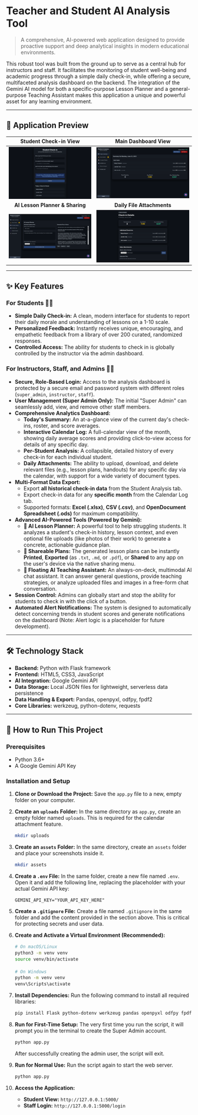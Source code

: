 # Teacher and Student AI Analysis Tool

> A comprehensive, AI-powered web application designed to provide proactive support and deep analytical insights in modern educational environments.

This robust tool was built from the ground up to serve as a central hub for instructors and staff. It facilitates the monitoring of student well-being and academic progress through a simple daily check-in, while offering a secure, multifaceted analysis dashboard on the backend. The integration of the Gemini AI model for both a specific-purpose Lesson Planner and a general-purpose Teaching Assistant makes this application a unique and powerful asset for any learning environment.

---

## 📸 Application Preview

| Student Check-in View | Main Dashboard View |
| :---: | :---: |
| ![Student Check-in](assets/1-Student%20Check-in.png) | ![Main Dashboard](assets/2-Main%20Dashboard%20View.png) |
| **AI Lesson Planner & Sharing** | **Daily File Attachments** |
| ![AI Lesson Planner](assets/3-AI%20Lesson%20Planner.png) | ![Day Detail View](assets/4-Daily%20File%20Attachments.png) |


---

## ✨ Key Features

### For Students 👨‍🎓

* **Simple Daily Check-in:** A clean, modern interface for students to report their daily morale and understanding of lessons on a 1-10 scale.
* **Personalized Feedback:** Instantly receives unique, encouraging, and empathetic feedback from a library of over 200 curated, randomized responses.
* **Controlled Access:** The ability for students to check in is globally controlled by the instructor via the admin dashboard.

### For Instructors, Staff, and Admins 👩‍🏫

* **Secure, Role-Based Login:** Access to the analysis dashboard is protected by a secure email and password system with different roles (`super_admin`, `instructor`, `staff`).
* **User Management (Super Admin Only):** The initial "Super Admin" can seamlessly add, view, and remove other staff members.
* **Comprehensive Analytics Dashboard:**
    * **Today's Summary:** An at-a-glance view of the current day's check-ins, roster, and score averages.
    * **Interactive Calendar Log:** A full-calendar view of the month, showing daily average scores and providing click-to-view access for details of any specific day.
    * **Per-Student Analysis:** A collapsible, detailed history of every check-in for each individual student.
    * **Daily Attachments:** The ability to upload, download, and delete relevant files (e.g., lesson plans, handouts) for any specific day via the calendar, with support for a wide variety of document types.
* **Multi-Format Data Export:**
    * Export **all historical check-in data** from the Student Analysis tab.
    * Export check-in data for any **specific month** from the Calendar Log tab.
    * Supported formats: **Excel (.xlsx)**, **CSV (.csv)**, and **OpenDocument Spreadsheet (.ods)** for maximum compatibility.
* **Advanced AI-Powered Tools (Powered by Gemini):**
    * **🧠 AI Lesson Planner:** A powerful tool to help struggling students. It analyzes a student's check-in history, lesson context, and even optional file uploads (like photos of their work) to generate a concrete, actionable guidance plan.
    * **🚀 Shareable Plans:** The generated lesson plans can be instantly **Printed**, **Exported** (as `.txt`, `.md`, or `.pdf`), or **Shared** to any app on the user's device via the native sharing menu.
    * **💬 Floating AI Teaching Assistant:** An always-on-deck, multimodal AI chat assistant. It can answer general questions, provide teaching strategies, or analyze uploaded files and images in a free-form chat conversation.
* **Session Control:** Admins can globally start and stop the ability for students to check in with the click of a button.
* **Automated Alert Notifications:** The system is designed to automatically detect concerning trends in student scores and generate notifications on the dashboard (Note: Alert logic is a placeholder for future development).

---

## 🛠️ Technology Stack

* **Backend:** Python with Flask framework
* **Frontend:** HTML5, CSS3, JavaScript
* **AI Integration:** Google Gemini API
* **Data Storage:** Local JSON files for lightweight, serverless data persistence
* **Data Handling & Export:** Pandas, openpyxl, odfpy, fpdf2
* **Core Libraries:** werkzeug, python-dotenv, requests

---

## 🚀 How to Run This Project

### Prerequisites

* Python 3.6+
* A Google Gemini API Key

### Installation and Setup

1.  **Clone or Download the Project:**
    Save the `app.py` file to a new, empty folder on your computer.

2.  **Create an `uploads` Folder:**
    In the same directory as `app.py`, create an empty folder named `uploads`. This is required for the calendar attachment feature.
    ```bash
    mkdir uploads
    ```

3.  **Create an `assets` Folder:**
    In the same directory, create an `assets` folder and place your screenshots inside it.
    ```bash
    mkdir assets
    ```

4.  **Create a `.env` File:**
    In the same folder, create a new file named `.env`. Open it and add the following line, replacing the placeholder with your actual Gemini API key:
    ```
    GEMINI_API_KEY="YOUR_API_KEY_HERE"
    ```

5.  **Create a `.gitignore` File:**
    Create a file named `.gitignore` in the same folder and add the content provided in the section above. This is critical for protecting secrets and user data.

6.  **Create and Activate a Virtual Environment (Recommended):**
    ```bash
    # On macOS/Linux
    python3 -m venv venv
    source venv/bin/activate

    # On Windows
    python -m venv venv
    venv\Scripts\activate
    ```

7.  **Install Dependencies:**
    Run the following command to install all required libraries:
    ```bash
    pip install Flask python-dotenv werkzeug pandas openpyxl odfpy fpdf2 requests
    ```

8.  **Run for First-Time Setup:**
    The very first time you run the script, it will prompt you in the terminal to create the Super Admin account.
    ```bash
    python app.py
    ```
    After successfully creating the admin user, the script will exit.

9.  **Run for Normal Use:**
    Run the script again to start the web server.
    ```bash
    python app.py
    ```

10. **Access the Application:**
    * **Student View:** `http://127.0.0.1:5000/`
    * **Staff Login:** `http://127.0.0.1:5000/login`
